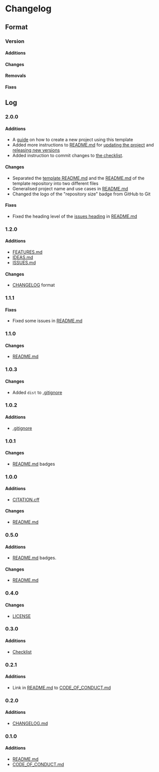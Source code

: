 # Changelog

## Format

### Version

#### Additions

#### Changes

#### Removals

#### Fixes

## Log

### 2.0.0

#### Additions

- A [guide](./README.md#creating-a-new-project-using-this-template) on how to create a new project using this template
- Added more instructions to [README.md](./README.md) for [updating the project](./README.md#updating-this-project) and [releasing new versions](./README.md#releasing-new-versions)
- Added instruction to commit changes to [the checklist](./README.md#checklist).

#### Changes

- Separated the [template README.md](./README_TEMPLATE.md) and the [README.md](./README.md) of the template repository into two different files
- Generalised project name and use cases in [README.md](./README.md)
- Changed the logo of the "repository size" badge from GitHub to Git

#### Fixes

- Fixed the heading level of the [issues heading](./README.md#issues) in [README.md](./README.md)

### 1.2.0

#### Additions

- [FEATURES.md](./FEATURES.md)
- [IDEAS.md](./IDEAS.md)
- [ISSUES.md](./ISSUES.md)

#### Changes

- [CHANGELOG](./CHANGELOG.md) format

### 1.1.1

#### Fixes

- Fixed some issues in [README.md](./README.md)

### 1.1.0

#### Changes

- [README.md](./README.md)

### 1.0.3

#### Changes

- Added `dist` to [.gitignore](./.gitignore)

### 1.0.2

#### Additions

- [.gitignore](./.gitignore)

### 1.0.1

#### Changes

- [README.md](./README.md) badges

### 1.0.0

#### Additions

- [CITATION.cff](./CITATION.cff)

#### Changes

- [README.md](./README.md)

### 0.5.0

#### Additions

- [README.md](./README.md) badges.

#### Changes

- [README.md](./README.md)

### 0.4.0

#### Changes

- [LICENSE](./LICENSE)

### 0.3.0

#### Additions

- [Checklist](./README.md#checklist)

### 0.2.1

#### Additions

- Link in [README.md](./README.md) to [CODE_OF_CONDUCT.md](./CODE_OF_CONDUCT.md)

### 0.2.0

#### Additions

- [CHANGELOG.md](./CHANGELOG.md)

### 0.1.0

#### Additions

- [README.md](./README.md)
- [CODE_OF_CONDUCT.md](./CODE_OF_CONDUCT.md)
